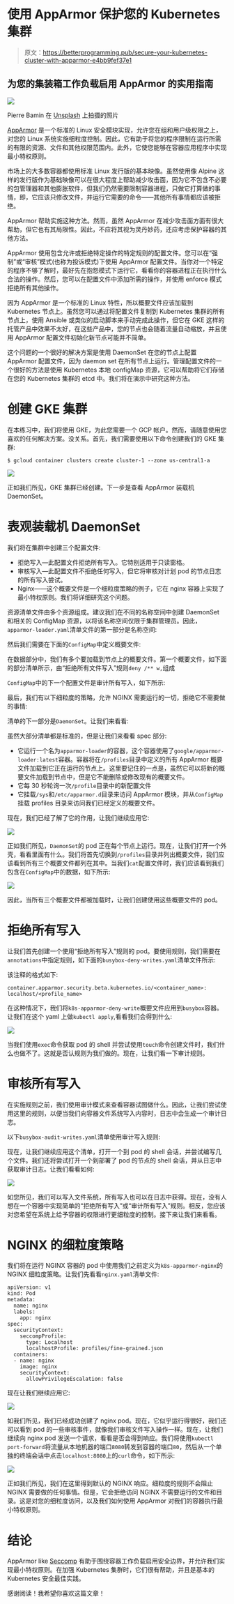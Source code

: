 # 使用 AppArmor 保护您的 Kubernetes 集群

> 原文：<https://betterprogramming.pub/secure-your-kubernetes-cluster-with-apparmor-e4bb9fef37e1>

## 为您的集装箱工作负载启用 AppArmor 的实用指南

![](img/2e4dedd5fefa00c8197ff7f501a0a2c4.png)

Pierre Bamin 在 [Unsplash](https://unsplash.com?utm_source=medium&utm_medium=referral) 上拍摄的照片

[AppArmor](https://apparmor.net/) 是一个标准的 Linux 安全模块实现，允许您在组和用户级权限之上，对您的 Linux 系统实施细粒度控制。因此，它有助于将您的程序限制在运行所需的有限的资源、文件和其他权限范围内。此外，它使您能够在容器应用程序中实现最小特权原则。

市场上的大多数容器都使用标准 Linux 发行版的基本映像。虽然使用像 Alpine 这样的发行版作为基础映像可以在很大程度上帮助减少攻击面，因为它不包含不必要的包管理器和其他膨胀软件，但我们仍然需要限制容器进程，只做它打算做的事情，即，它应该只修改文件，并运行它需要的命令——其他所有事情都应该被拒绝。

AppArmor 帮助实施这种方法。然而，虽然 AppArmor 在减少攻击面方面有很大帮助，但它也有其局限性。因此，不应将其视为灵丹妙药，还应考虑保护容器的其他方法。

AppArmor 使用包含允许或拒绝特定操作的特定规则的配置文件。您可以在“强制”或“审核”模式(也称为投诉模式)下使用 AppArmor 配置文件。当你对一个特定的程序不够了解时，最好先在抱怨模式下运行它，看看你的容器进程正在执行什么合法的操作。然后，您可以在配置文件中添加所需的操作，并使用 enforce 模式拒绝所有其他操作。

因为 AppArmor 是一个标准的 Linux 特性，所以概要文件应该加载到 Kubernetes 节点上。虽然您可以通过将配置文件复制到 Kubernetes 集群的所有节点上，使用 Ansible 或类似的启动脚本来手动完成此操作，但它在 GKE 这样的托管产品中效果不太好，在这些产品中，您的节点也会随着流量自动缩放，并且使用 AppArmor 配置文件初始化新节点可能并不简单。

这个问题的一个很好的解决方案是使用 DaemonSet 在您的节点上配置 AppArmor 配置文件，因为 daemon set 在所有节点上运行。管理配置文件的一个很好的方法是使用 Kubernetes 本地 configMap 资源，它可以帮助将它们存储在您的 Kubernetes 集群的 etcd 中。我们将在演示中研究这种方法。

# 创建 GKE 集群

在本练习中，我们将使用 GKE，为此您需要一个 GCP 帐户。然而，请随意使用您喜欢的任何解决方案。没关系。首先，我们需要使用以下命令创建我们的 GKE 集群:

```
$ gcloud container clusters create cluster-1 --zone us-central1-a
```

![](img/715945b06654905b450ce82b8b74dd16.png)

正如我们所见，GKE 集群已经创建。下一步是查看 AppArmor 装载机 DaemonSet。

# 表观装载机 DaemonSet

我们将在集群中创建三个配置文件:

*   拒绝写入—此配置文件拒绝所有写入。它特别适用于只读窗格。
*   审核写入—此配置文件不拒绝任何写入，但它将审核对计划 pod 的节点日志的所有写入尝试。
*   Nginx——这个概要文件是一个细粒度策略的例子，它在 nginx 容器上实现了最小特权原则。我们将详细研究这个问题。

资源清单文件由多个资源组成。建议我们在不同的名称空间中创建 DaemonSet 和相关的 ConfigMap 资源，以将该名称空间仅限于集群管理员。因此，`apparmor-loader.yaml`清单文件的第一部分是名称空间:

然后我们需要在下面的`ConfigMap`中定义概要文件:

在数据部分中，我们有多个要加载到节点上的概要文件。第一个概要文件，如下面的部分清单所示，由“拒绝所有文件写入”规则`deny /** w,`组成

`ConfigMap`中的下一个配置文件是审计所有写入，如下所示:

最后，我们有以下细粒度的策略，允许 NGINX 需要运行的一切，拒绝它不需要做的事情:

清单的下一部分是`DaemonSet`。让我们来看看:

虽然大部分清单都是标准的，但是让我们来看看 spec 部分:

*   它运行一个名为`apparmor-loader`的容器，这个容器使用了`google/apparmor-loader:latest`容器。容器将在`/profiles`目录中定义的所有 AppArmor 概要文件加载到它正在运行的节点上。这里要记住的一点是，虽然它可以将新的概要文件加载到节点中，但是它不能删除或修改现有的概要文件。
*   它每 30 秒轮询一次`/profile`目录中的新配置文件
*   它挂载`/sys`和`/etc/apparmor.d`目录来访问 AppArmor 模块，并从`ConfigMap`挂载 profiles 目录来访问我们已经定义的概要文件。

现在，我们已经了解了它的作用，让我们继续应用它:

![](img/7ea1be0cf3fbfcaaffb8ead6aa8138be.png)

正如我们所见，`DaemonSet`的 pod 正在每个节点上运行。现在，让我们打开一个外壳，看看里面有什么。我们将首先切换到`/profiles`目录并列出概要文件，我们应该看到所有三个概要文件都列在其中。当我们`cat`配置文件时，我们应该看到我们包含在`ConfigMap`中的数据，如下所示:

![](img/51c20d3d91d855b14e29164c57c2df1f.png)

因此，当所有三个概要文件都被加载时，让我们创建使用这些概要文件的 pod。

# 拒绝所有写入

让我们首先创建一个使用“拒绝所有写入”规则的 pod。要使用规则，我们需要在`annotations`中指定规则，如下面的`busybox-deny-writes.yaml`清单文件所示:

该注释的格式如下:

`container.apparmor.security.beta.kubernetes.io/<container_name>: localhost/<profile_name>`

在这种情况下，我们将`k8s-apparmor-deny-write`概要文件应用到`busybox`容器。让我们在这个 yaml 上做`kubectl apply`,看看我们会得到什么:

![](img/a712899b278467df2890438385d6573a.png)

当我们使用`exec`命令获取 pod 的 shell 并尝试使用`touch`命令创建文件时，我们什么也做不了。这就是否认规则为我们做的。现在，让我们看一下审计规则。

# 审核所有写入

在实施规则之前，我们使用审计模式来查看容器试图做什么。因此，让我们尝试使用这里的规则，以便当我们向容器文件系统写入内容时，日志中会生成一个审计日志。

以下`busybox-audit-writes.yaml`清单使用审计写入规则:

现在，让我们继续应用这个清单，打开一个到 pod 的 shell 会话，并尝试编写几个文件。我们还将尝试打开一个到部署了 pod 的节点的 shell 会话，并从日志中获取审计日志。让我们看看如何:

![](img/551abcccd16297e41540cac415886f1b.png)

如您所见，我们可以写入文件系统，所有写入也可以在日志中获得。现在，没有人想在一个容器中实现简单的“拒绝所有写入”或“审计所有写入”规则。相反，您应该对您希望在系统上给予容器的权限进行更细粒度的控制。接下来让我们来看看。

# NGINX 的细粒度策略

我们将在运行 NGINX 容器的 pod 中使用我们之前定义为`k8s-apparmor-nginx`的 NGINX 细粒度策略。让我们先看看`nginx.yaml`清单文件:

```
apiVersion: v1
kind: Pod
metadata:
  name: nginx
  labels:
    app: nginx
spec:
  securityContext:
    seccompProfile:
      type: Localhost
      localhostProfile: profiles/fine-grained.json
  containers:
  - name: nginx
    image: nginx
    securityContext:
      allowPrivilegeEscalation: false
```

现在让我们继续应用它:

![](img/bb2c4bd5d2a7962dcf93c4d4b8c6151d.png)

如我们所见，我们已经成功创建了 nginx pod。现在，它似乎运行得很好，我们还可以看到 pod 的一些审核事件，就像我们审核文件写入操作一样。现在，让我们继续向 nginx pod 发送一个请求，看看是否会得到响应。我们将使用`kubectl port-forward`将流量从本地机器的端口`8080`转发到容器的端口`80`，然后从一个单独的终端会话中点击`localhost:8080`上的`curl`命令，如下所示:

![](img/b6ef9c4a620df1078657bbefb473fe05.png)

正如我们所见，我们在这里得到默认的 NGINX 响应。细粒度的规则不会阻止 NGINX 需要做的任何事情。但是，它会拒绝访问 NGINX 不需要运行的文件和目录。这是对您的细粒度访问，以及我们如何使用 AppArmor 对我们的容器执行最小特权原则。

# 结论

AppArmor like [Seccomp](/secure-your-kubernetes-cluster-with-seccomp-9403ecf831b2) 有助于围绕容器工作负载启用安全边界，并允许我们实现最小特权原则。在加强 Kubernetes 集群时，它们很有帮助，并且是基本的 Kubernetes 安全最佳实践。

感谢阅读！我希望你喜欢这篇文章！